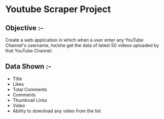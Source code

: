 # Youtube Scraper Project

## Objective :- 

Create a web application in which when a user enter any YouTube Channel's username, he/she get the data of latest 50 videos uploaded by that YouTube Channel.

## Data Shown :-

- Title 
- Likes
- Total Comments
- Comments
- Thumbnail Links
- Video 
- Ability to download any video from the list
